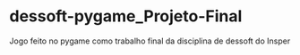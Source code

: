# dessoft-pygame_Projeto-Final
Jogo feito no pygame como trabalho final da disciplina de dessoft do Insper
